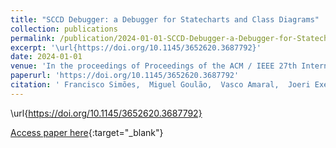 ```yaml
---
title: "SCCD Debugger: a Debugger for Statecharts and Class Diagrams"
collection: publications
permalink: /publication/2024-01-01-SCCD-Debugger-a-Debugger-for-Statecharts-and-Class-Diagrams
excerpt: '\url{https://doi.org/10.1145/3652620.3687792}'
date: 2024-01-01
venue: 'In the proceedings of Proceedings of the ACM / IEEE 27th International Conference on Model Driven Engineering Languages and Systems (MODELS)'
paperurl: 'https://doi.org/10.1145/3652620.3687792'
citation: ' Francisco Simões,  Miguel Goulão,  Vasco Amaral,  Joeri Exelmans,  Hans Vangheluwe, &quot;SCCD Debugger: a Debugger for Statecharts and Class Diagrams.&quot; In the proceedings of Proceedings of the ACM / IEEE 27th International Conference on Model Driven Engineering Languages and Systems (MODELS), 2024.'
---
```

\url{https://doi.org/10.1145/3652620.3687792}

[Access paper here](https://doi.org/10.1145/3652620.3687792){:target="_blank"}
